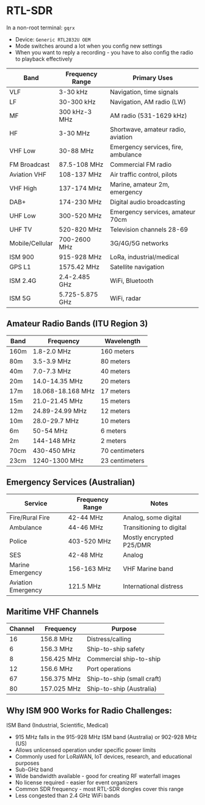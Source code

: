 # RTL-SDR
In a non-root terminal: `gqrx`
- Device: `Generic RTL2832U OEM`
- Mode switches around a lot when you config new settings
- When you want to reply a recording - you have to also config the radio to playback effectively

| Band | Frequency Range | Primary Uses |
|------|----------------|--------------|
| VLF | 3-30 kHz | Navigation, time signals |
| LF | 30-300 kHz | Navigation, AM radio (LW) |
| MF | 300 kHz-3 MHz | AM radio (531-1629 kHz) |
| HF | 3-30 MHz | Shortwave, amateur radio, aviation |
| VHF Low | 30-88 MHz | Emergency services, fire, ambulance |
| FM Broadcast | 87.5-108 MHz | Commercial FM radio |
| Aviation VHF | 108-137 MHz | Air traffic control, pilots |
| VHF High | 137-174 MHz | Marine, amateur 2m, emergency |
| DAB+ | 174-230 MHz | Digital audio broadcasting |
| UHF Low | 300-520 MHz | Emergency services, amateur 70cm |
| UHF TV | 520-820 MHz | Television channels 28-69 |
| Mobile/Cellular | 700-2600 MHz | 3G/4G/5G networks |
| ISM 900 | 915-928 MHz | LoRa, industrial/medical | 
| GPS L1 | 1575.42 MHz | Satellite navigation |
| ISM 2.4G | 2.4-2.485 GHz | WiFi, Bluetooth |
| ISM 5G | 5.725-5.875 GHz | WiFi, radar |

## Amateur Radio Bands (ITU Region 3)
| Band | Frequency | Wavelength |
|------|-----------|------------|
| 160m | 1.8-2.0 MHz | 160 meters |
| 80m | 3.5-3.9 MHz | 80 meters |
| 40m | 7.0-7.3 MHz | 40 meters |
| 20m | 14.0-14.35 MHz | 20 meters |
| 17m | 18.068-18.168 MHz | 17 meters |
| 15m | 21.0-21.45 MHz | 15 meters |
| 12m | 24.89-24.99 MHz | 12 meters |
| 10m | 28.0-29.7 MHz | 10 meters |
| 6m | 50-54 MHz | 6 meters |
| 2m | 144-148 MHz | 2 meters |
| 70cm | 430-450 MHz | 70 centimeters |
| 23cm | 1240-1300 MHz | 23 centimeters |

## Emergency Services (Australian)
| Service | Frequency Range | Notes |
|---------|----------------|-------|
| Fire/Rural Fire | 42-44 MHz | Analog, some digital |
| Ambulance | 44-46 MHz | Transitioning to digital |
| Police | 403-520 MHz | Mostly encrypted P25/DMR |
| SES | 42-48 MHz | Analog |
| Marine Emergency | 156-163 MHz | VHF Marine band |
| Aviation Emergency | 121.5 MHz | International distress |

## Maritime VHF Channels
| Channel | Frequency | Purpose |
|---------|-----------|---------|
| 16 | 156.8 MHz | Distress/calling |
| 6 | 156.3 MHz | Ship-to-ship safety |
| 8 | 156.425 MHz | Commercial ship-to-ship |
| 12 | 156.6 MHz | Port operations |
| 67 | 156.375 MHz | Ship-to-ship (small craft) |
| 80 | 157.025 MHz | Ship-to-ship (Australia) |

## Why ISM 900 Works for Radio Challenges:
ISM Band (Industrial, Scientific, Medical)
- 915 MHz falls in the 915-928 MHz ISM band (Australia) or 902-928 MHz (US)
- Allows unlicensed operation under specific power limits
- Commonly used for LoRaWAN, IoT devices, research, and educational purposes
- Sub-GHz band
- Wide bandwidth available - good for creating RF waterfall images
- No license required - easier for event organizers
- Common SDR frequency - most RTL-SDR dongles cover this range
- Less congested than 2.4 GHz WiFi bands
